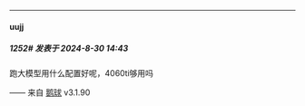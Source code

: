 ﻿
*****

####  uujj  
##### 1252#       发表于 2024-8-30 14:43

跑大模型用什么配置好呢，4060ti够用吗

—— 来自 [鹅球](https://www.pgyer.com/GcUxKd4w) v3.1.90

